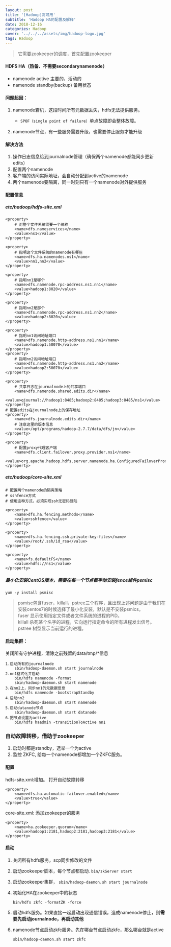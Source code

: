 ```yaml
---
layout: post
title: '[Hadoop]高可用'
subtitle: 'Hadoop HA的配置及解释'
date: 2018-12-16
categories: Hadoop
cover: '../../../assets/img/hadoop-logo.jpg'
tags: Hadoop
---
```


>  它需要zookeeper的调度，首先配置zookeeper

#### HDFS HA（热备、不需要secondarynamenode）  
- namenode active 主要的，活动的
- namenode standby(backup) 备用状态

#### 问题起因：
1. namenode宕机，这段时间所有元数据丢失，hdfs无法提供服务。  
   - `SPOF（single point of failure）`单点故障即会整体故障。

2. namenode节点，有一些服务需要升级，也需要停止服务才能升级

#### 解决方法
1. 操作日志信息给到journalnode管理（确保两个namenode都能同步更新edits）
2. 配置两个namenode
3. 客户端的访问实际地址，会自动分配到active的namenode
4. 两个namenode要隔离，同一时刻只有一个namenode对外提供服务


#### 配置信息

##### etc/hadoop/hdfs-site.xml
```
<property>
	# 对整个文件系统需要一个统称
	<name>dfs.nameservices</name>
	<value>ns1</value>
</property>

<property>
	# 指明这个文件系统的namenode有哪些
	<name>dfs.ha.namenodes.ns1</name>
	<value>nn1,nn2</value>
</property>

<property>
	# 指明nn1是哪个
	<name>dfs.namenode.rpc-address.ns1.nn1</name>
	<value>hadoop1:8020</value>
</property>

<property>
	# 指明nn2是那个
	<name>dfs.namenode.rpc-address.ns1.nn2</name>
	<value>hadoop2:8020</value>
</property>

<property>
	# 指明nn1访问地址端口
	<name>dfs.namenode.http-address.ns1.nn1</name>
	<value>hadoop1:50070</value>
</property>
<property>
	# 指明nn2访问地址端口
	<name>dfs.namenode.http-address.ns1.nn2</name>
	<value>hadoop2:50070</value>
</property>

<property>
	# 共享日志在journalnode上的共享端口
	<name>dfs.namenode.shared.edits.dir</name>
	<value>qjournal://hadoop1:8485;hadoop2:8485;hadoop3:8485/ns1</value>
</property>
# 配置edits在journalnode上的保存地址
<property>
	<name>dfs.journalnode.edits.dir</name>
	# 注意这里的版本信息
	<value>/opt/programs/hadoop-2.7.7/data/dfs/jn</value>
</property>

<property>
	# 配置proxy代理客户端
	<name>dfs.client.failover.proxy.provider.ns1</name>
	<value>org.apache.hadoop.hdfs.server.namenode.ha.ConfiguredFailoverProxyProvider</value>
</property>
```

##### etc/hadoop/core-site.xml

```
# 配置两个namenode的隔离策略
# sshfence方式
# 使用这种方式，必须实现ssh无密码登陆

<property>
	<name>dfs.ha.fencing.methods</name>
	<value>sshfence</value>
</property>

<property>
	<name>dfs.ha.fencing.ssh.private-key-files</name>
	<value>/root/.ssh/id_rsa</value>
</property>

<property>
    <name>fs.defaultFS</name>
    <value>hdfs://ns1</value>
</property>

```

##### 最小化安装CentOS版本，需要在每一个节点都手动安装fence组件psmisc
```
yum -y install psmisc  
```

> psmisc包含fuser，killall，pstree三个程序，且出现上述问题是由于我们在安装centos7的时候选择了最小化安装，默认是不安装psmics。  
fuser 显示使用指定文件或者文件系统的进程的PID。  
killall 杀死某个名字的进程，它向运行指定命令的所有进程发出信号。  
pstree 树型显示当前运行的进程。


#### 启动集群：

关闭所有守护进程，清除之前残留的data/tmp/*信息

```
1.启动所有的journalnode
    sbin/hadoop-daemon.sh start journalnode
2.nn1格式化并启动
    bin/hdfs namenode -format
    sbin/hadoop-daemon.sh start namenode
3.在nn2上，同步nn1的元数据信息
    bin/hdfs namenode -bootstrapStandby
4.启动nn2
    sbin/hadoop-daemon.sh start namenode
5.启动datanode节点
    sbin/hadoop-daemon.sh start datanode
6.把节点设置为active
    bin/hdfs haadmin -transitionToActive nn1
```

### 自动故障转移，借助于zookeeper
1. 启动时都是standby，选举一个为active
2. 监控 ZKFC, 给每一个namenode都增加一个ZKFC服务。

#### 配置

hdfs-site.xml:增加。 打开自动故障转移
```
<property>
	<name>dfs.ha.automatic-failover.enabled</name>
	<value>true</value>
</property>
```

core-site.xml: 添加zookeeper的服务
```
<property>
	<name>ha.zookeeper.quorum</name>
	<value>hadoop1:2181,hadoop2:2181,hadoop3:2181</value>
</property>
```

#### 启动
1. 关闭所有hdfs服务，scp同步修改的文件
2. 启动zookeeper脚本，每个节点都启动. `bin/zkServer start`
2. 启动zookeeper集群， `sbin/hadoop-daemon.sh start journalnode`
3. 初始化HA在zookeeper中的状态

	`bin/hdfs zkfc -formatZK -force`
4. 启动hdfs服务。如果直接一起启动出现通信错误，造成namenode停止，则**需要先启动journalnode，再启动其他**

5. namenode节点启动zkfc服务。先在哪台节点启动zkfc，那么哪台就是active

   `sbin/hadoop-daemon.sh start zkfc`

